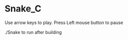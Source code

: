 # Snake_C

Use arrow keys to play. 
Press Left mouse button to pause

./Snake to run after building
